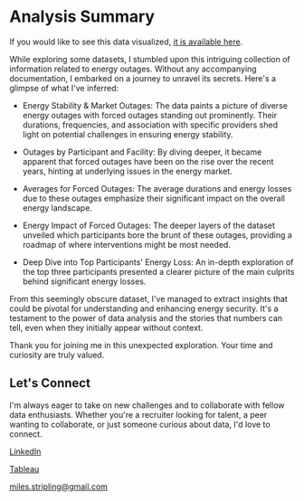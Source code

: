 # Analysis Summary
If you would like to see this data visualized, [it is available here](https://public.tableau.com/app/profile/miles.stripling/viz/SQL_16831435735630/Sheet2).

While exploring some datasets, I stumbled upon this intriguing collection of information related to energy outages. Without any accompanying documentation, I embarked on a journey to unravel its secrets. Here's a glimpse of what I've inferred:

* Energy Stability & Market Outages: The data paints a picture of diverse energy outages with forced outages standing out prominently. Their durations, frequencies, and association with specific providers shed light on potential challenges in ensuring energy stability.

* Outages by Participant and Facility: By diving deeper, it became apparent that forced outages have been on the rise over the recent years, hinting at underlying issues in the energy market.

* Averages for Forced Outages: The average durations and energy losses due to these outages emphasize their significant impact on the overall energy landscape.

* Energy Impact of Forced Outages: The deeper layers of the dataset unveiled which participants bore the brunt of these outages, providing a roadmap of where interventions might be most needed.

* Deep Dive into Top Participants' Energy Loss: An in-depth exploration of the top three participants presented a clearer picture of the main culprits behind significant energy losses.

From this seemingly obscure dataset, I've managed to extract insights that could be pivotal for understanding and enhancing energy security. It's a testament to the power of data analysis and the stories that numbers can tell, even when they initially appear without context.

Thank you for joining me in this unexpected exploration. 
Your time and curiosity are truly valued.

## Let's Connect

I'm always eager to take on new challenges and to collaborate with fellow data enthusiasts. Whether you're a recruiter looking for talent, a peer wanting to collaborate, or just someone curious about data, I'd love to connect.
  

  [LinkedIn](https://www.linkedin.com/in/miles-stripling)
  
  [Tableau](https://public.tableau.com/app/profile/miles.stripling?authMode=activationSuccess)

  miles.stripling@gmail.com
